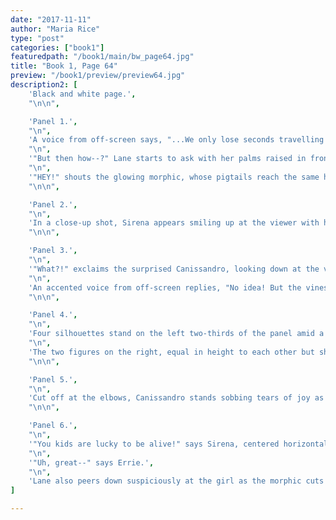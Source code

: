 ```yaml
---
date: "2017-11-11"
author: "Maria Rice"
type: "post"
categories: ["book1"]
featuredpath: "/book1/main/bw_page64.jpg"
title: "Book 1, Page 64"
preview: "/book1/preview/preview64.jpg"
description2: [
    'Black and white page.',
    "\n\n",

    'Panel 1.',
    "\n",
    'A voice from off-screen says, "...We only lose seconds travelling by blue door."',
    "\n",
    '"But then how--?" Lane starts to ask with her palms raised in front of her, only to be cut off by Sirena, who zooms into view from behind her ("FWOOSH").',
    "\n",
    '"HEY!" shouts the glowing morphic, whose pigtails reach the same height as the teenager',"'",'s shoulders.',
    "\n\n",

    'Panel 2.',
    "\n",
    'In a close-up shot, Sirena appears smiling up at the viewer with her large, fluffy squirrel tail waving behind her and her fists clenched in front of her. She says excitedly with an accent, "Capri changed his MIND! He',"'",'s coming BACK!"',
    "\n\n",

    'Panel 3.',
    "\n",
    '"What?!" exclaims the surprised Canissandro, looking down at the viewer from an angled shot at his front-left. "HOW?" he asks.',
    "\n",
    'An accented voice from off-screen replies, "No idea! But the vines are turning to ASH and he wants to go NOW!"',
    "\n\n",

    'Panel 4.',
    "\n",
    'Four silhouettes stand on the left two-thirds of the panel amid a grassy clearing. The two left-most figures, a short one with a squirrel tail on the left and a tall one with a dog tail on the right, raise their arms up excitedly and yell, "WHOO-HOO!"',
    "\n",
    'The two figures on the right, equal in height to each other but shorter than the tall one with the dog tail, stand watching them. The one on the left holds her hand up and says, "Uh, guys--"',
    "\n\n",

    'Panel 5.',
    "\n",
    'Cut off at the elbows, Canissandro stands sobbing tears of joy as he raises his hands in front of him in a grateful gesture and exclaims in a strong accent, "OHHH, I',"'",'m so HAPPY! We get our brother BACK!"',
    "\n\n",

    'Panel 6.',
    "\n",
    '"You kids are lucky to be alive!" says Sirena, centered horizontally in the panel with her back to the viewer as she speaks to the teenagers standing in front of her. Her squirrel tail arches to the right, partially covering the view of Errie as the redheaded teenager holds her right hand behind her head in frustration.',
    "\n",
    '"Uh, great--" says Errie.',
    "\n",
    'Lane also peers down suspiciously at the girl as the morphic cuts her friend off, saying, "And no one got hurt! So you can go on home!"',
]

---
```

